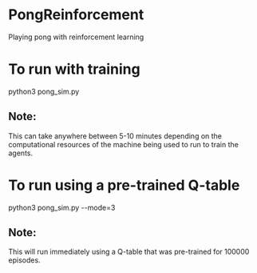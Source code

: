 # PongReinforcement
Playing pong with reinforcement learning

# To run with training
python3 pong_sim.py
## Note:
This can take anywhere between 5-10 minutes depending on the computational resources of the machine being used to run to train the agents.

# To run using a pre-trained Q-table
python3 pong_sim.py --mode=3
## Note:
This will run immediately using a Q-table that was pre-trained for 100000 episodes.